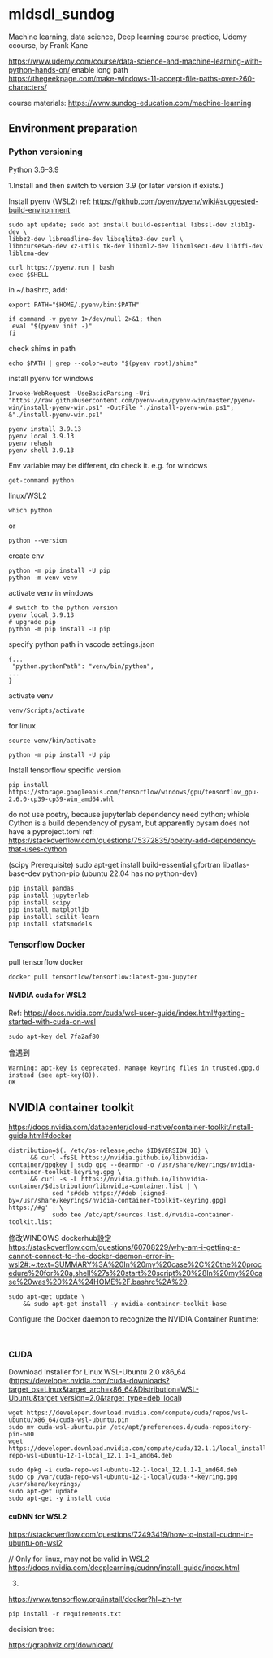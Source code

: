 # mldsdl_sundog
Machine learning, data science, Deep learning course practice, Udemy ccourse, by Frank Kane

https://www.udemy.com/course/data-science-and-machine-learning-with-python-hands-on/
enable long path  
https://thegeekpage.com/make-windows-11-accept-file-paths-over-260-characters/

course materials:
https://www.sundog-education.com/machine-learning


## Environment preparation

### Python versioning
Python 3.6–3.9

1.Install and then switch to version 3.9 (or later version if exists.)

Install pyenv (WSL2)
ref: https://github.com/pyenv/pyenv/wiki#suggested-build-environment  
```
sudo apt update; sudo apt install build-essential libssl-dev zlib1g-dev \
libbz2-dev libreadline-dev libsqlite3-dev curl \
libncursesw5-dev xz-utils tk-dev libxml2-dev libxmlsec1-dev libffi-dev liblzma-dev

curl https://pyenv.run | bash
exec $SHELL
```

in ~/.bashrc, add: 
```
export PATH="$HOME/.pyenv/bin:$PATH"

if command -v pyenv 1>/dev/null 2>&1; then
 eval "$(pyenv init -)"
fi
```


check shims in path
```
echo $PATH | grep --color=auto "$(pyenv root)/shims"
```


install pyenv 
for windows
```
Invoke-WebRequest -UseBasicParsing -Uri "https://raw.githubusercontent.com/pyenv-win/pyenv-win/master/pyenv-win/install-pyenv-win.ps1" -OutFile "./install-pyenv-win.ps1"; &"./install-pyenv-win.ps1"
```

```
pyenv install 3.9.13
pyenv local 3.9.13
pyenv rehash
pyenv shell 3.9.13
```

Env variable may be different, do check it. e.g. 
for windows
```
get-command python
```
linux/WSL2
```
which python
```
or
```
python --version
```
create env
```
python -m pip install -U pip
python -m venv venv

```

activate venv in windows
```
# switch to the python version
pyenv local 3.9.13
# upgrade pip
python -m pip install -U pip
```
specify python path in vscode settings.json
```
{...
 "python.pythonPath": "venv/bin/python",
...
}
```



activate venv
```
venv/Scripts/activate
```
for linux
```
source venv/bin/activate
```

```
python -m pip install -U pip
```

Install tensorflow specific version
```
pip install https://storage.googleapis.com/tensorflow/windows/gpu/tensorflow_gpu-2.6.0-cp39-cp39-win_amd64.whl
```

do not use poetry, because jupyterlab dependency need cython; 
whiole Cython is a build dependency of pysam, but apparently pysam does not have a pyproject.toml 
ref:  
https://stackoverflow.com/questions/75372835/poetry-add-dependency-that-uses-cython  



(scipy Prerequisite)
sudo apt-get install build-essential gfortran libatlas-base-dev python-pip 
(ubuntu 22.04 has no python-dev)

```
pip install pandas  
pip install jupyterlab  
pip install scipy  
pip install matplotlib  
pip installl scilit-learn  
pip install statsmodels

```
### Tensorflow Docker
pull tensorflow docker
```
docker pull tensorflow/tensorflow:latest-gpu-jupyter
```

#### NVIDIA cuda for WSL2  
Ref: 
https://docs.nvidia.com/cuda/wsl-user-guide/index.html#getting-started-with-cuda-on-wsl  

```
sudo apt-key del 7fa2af80
```
會遇到
```
Warning: apt-key is deprecated. Manage keyring files in trusted.gpg.d instead (see apt-key(8)).
OK
```

## NVIDIA container toolkit
https://docs.nvidia.com/datacenter/cloud-native/container-toolkit/install-guide.html#docker

```
distribution=$(. /etc/os-release;echo $ID$VERSION_ID) \
      && curl -fsSL https://nvidia.github.io/libnvidia-container/gpgkey | sudo gpg --dearmor -o /usr/share/keyrings/nvidia-container-toolkit-keyring.gpg \
      && curl -s -L https://nvidia.github.io/libnvidia-container/$distribution/libnvidia-container.list | \
            sed 's#deb https://#deb [signed-by=/usr/share/keyrings/nvidia-container-toolkit-keyring.gpg] https://#g' | \
            sudo tee /etc/apt/sources.list.d/nvidia-container-toolkit.list
```


修改WINDOWS dockerhub設定  
https://stackoverflow.com/questions/60708229/why-am-i-getting-a-cannot-connect-to-the-docker-daemon-error-in-wsl2#:~:text=SUMMARY%3A%20In%20my%20case%2C%20the%20procedure%20for%20a,shell%27s%20start%20script%20%28In%20my%20case%20was%20%2A%24HOME%2F.bashrc%2A%29.


```
sudo apt-get update \
    && sudo apt-get install -y nvidia-container-toolkit-base
```

Configure the Docker daemon to recognize the NVIDIA Container Runtime:
```


```

### CUDA

Download Installer for Linux WSL-Ubuntu 2.0 x86_64
(https://developer.nvidia.com/cuda-downloads?target_os=Linux&target_arch=x86_64&Distribution=WSL-Ubuntu&target_version=2.0&target_type=deb_local) 
```
wget https://developer.download.nvidia.com/compute/cuda/repos/wsl-ubuntu/x86_64/cuda-wsl-ubuntu.pin
sudo mv cuda-wsl-ubuntu.pin /etc/apt/preferences.d/cuda-repository-pin-600
wget https://developer.download.nvidia.com/compute/cuda/12.1.1/local_installers/cuda-repo-wsl-ubuntu-12-1-local_12.1.1-1_amd64.deb
```

```
sudo dpkg -i cuda-repo-wsl-ubuntu-12-1-local_12.1.1-1_amd64.deb
sudo cp /var/cuda-repo-wsl-ubuntu-12-1-local/cuda-*-keyring.gpg /usr/share/keyrings/
sudo apt-get update
sudo apt-get -y install cuda
```

#### cuDNN for WSL2
https://stackoverflow.com/questions/72493419/how-to-install-cudnn-in-ubuntu-on-wsl2  

// Only for linux, may not be valid in WSL2
https://docs.nvidia.com/deeplearning/cudnn/install-guide/index.html  



3.

https://www.tensorflow.org/install/docker?hl=zh-tw
```
pip install -r requirements.txt
```



decision tree:

https://graphviz.org/download/

